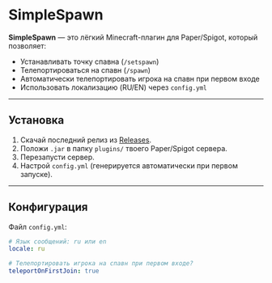 # SimpleSpawn

**SimpleSpawn** — это лёгкий Minecraft-плагин для Paper/Spigot, который позволяет:
- Устанавливать точку спавна (`/setspawn`)
- Телепортироваться на спавн (`/spawn`)
- Автоматически телепортировать игрока на спавн при первом входе
- Использовать локализацию (RU/EN) через `config.yml`

---

## Установка

1. Скачай последний релиз из [Releases](../../releases).
2. Положи `.jar` в папку `plugins/` твоего Paper/Spigot сервера.
3. Перезапусти сервер.
4. Настрой `config.yml` (генерируется автоматически при первом запуске).

---

## Конфигурация

Файл `config.yml`:

```yaml
# Язык сообщений: ru или en
locale: ru

# Телепортировать игрока на спавн при первом входе?
teleportOnFirstJoin: true
